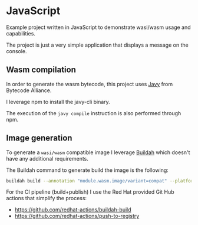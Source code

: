 # JavaScript

Example project written in JavaScript to demonstrate wasi/wasm usage and capabilities.

The project is just a very simple application that displays a message on the console.

## Wasm compilation

In order to generate the wasm bytecode, this project uses [Javy](https://github.com/bytecodealliance/javy) from Bytecode Alliance.

I leverage npm to install the javy-cli binary.

The execution of the `javy compile` instruction is also performed through npm.

## Image generation

To generate a `wasi/wasm` compatible image I leverage [Buildah](https://github.com/containers/buildah) which doesn't have any additional requirements.

The Buildah command to generate build the image is the following:

```bash
buildah build --annotation "module.wasm.image/variant=compat" --platform "wasi/wasm" -t marcnuri/hello-world-of-wasm:js .
```

For the CI pipeline (build+publish) I use the Red Hat provided Git Hub actions that simplify the process:
- https://github.com/redhat-actions/buildah-build
- https://github.com/redhat-actions/push-to-registry 
